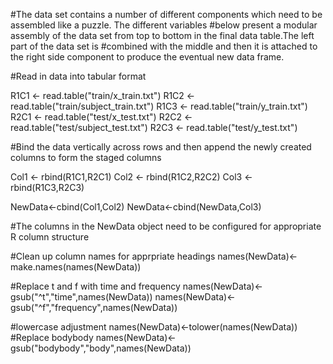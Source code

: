 
#The  data set contains a number of different components which need to be assembled like a puzzle. The different variables #below present a modular assembly of the data set from top to bottom in the final data table.The left part of the data set is #combined with the middle and then it is attached to the right side component to produce the eventual new data frame.


#Read in data into tabular format

R1C1 <- read.table("train/x_train.txt")
R1C2 <- read.table("train/subject_train.txt")
R1C3 <- read.table("train/y_train.txt")
R2C1 <- read.table("test/x_test.txt")
R2C2 <- read.table("test/subject_test.txt")
R2C3 <- read.table("test/y_test.txt")

#Bind the data vertically across rows and then append the newly created columns to form the staged columns

Col1 <- rbind(R1C1,R2C1)
Col2 <- rbind(R1C2,R2C2)
Col3 <- rbind(R1C3,R2C3)

NewData<-cbind(Col1,Col2)
NewData<-cbind(NewData,Col3)

#The columns in the NewData object need to be configured for appropriate R column structure

#Clean up column names for apprpriate headings
names(NewData)<-make.names(names(NewData))

#Replace t and f with time and frequency
names(NewData)<-gsub("^t","time",names(NewData))
names(NewData)<-gsub("^f","frequency",names(NewData))

#lowercase adjustment
names(NewData)<-tolower(names(NewData))
#Replace bodybody
names(NewData)<-gsub("bodybody","body",names(NewData))

